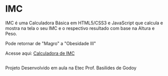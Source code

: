 #  IMC

IMC é uma Calculadora Básica em HTML5/CSS3 e JavaScript que calcula e mostra na tela o seu IMC e o respectivo resultado com base na Altura e Peso.

Pode retornar de "Magro" a "Obesidade III"

Acesse aqui: <a href="https://vini1404.github.io/Calculadora-IMC/">Calculadora de IMC</a>
##

Projeto Desenvolvido em aula na Etec Prof. Basilides de Godoy
